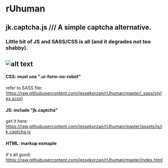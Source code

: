 # rUhuman
## jk.captcha.js /// A simple captcha alternative. 
### Little bit of JS and SASS/CSS is all (and it degrades not too shabby).

![alt text](https://github.com/jessekorzan/rUhuman/blob/master/assets/img/pMm2ycJPxl.gif "diagram")
---
#### CSS: must use ".ui-form-no-robot"
refer to SASS file: https://raw.githubusercontent.com/jessekorzan/rUhuman/master/_sass/styles.scss)

#### JS: include "jk.captcha"
get it here: https://raw.githubusercontent.com/jessekorzan/rUhuman/master/assets/js/jk.captcha.js

#### HTML: markup exmaple
it's all good: https://raw.githubusercontent.com/jessekorzan/rUhuman/master/index.html
